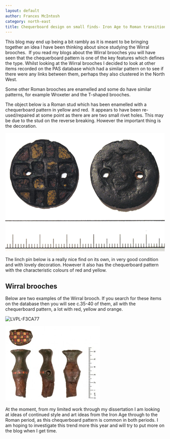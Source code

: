 ```yaml
---
layout: default
author: Frances McIntosh
category: north-east
title: Chequerboard design on small finds- Iron Age to Roman transitional art
---
```


This blog may end up being a bit rambly as it is meant to be bringing together an idea I have been thinking about since studying the Wirral brooches.  If you read my blogs about the Wirral brooches you will have seen that the chequerboard pattern is one of the key features which defines the type. Whilst looking at the Wirral brooches I decided to look at other items recorded on the PAS database which had a similar pattern on to see if there were any links between them, perhaps they also clustered in the North West.

Some other Roman brooches are enamelled and some do have similar patterns, for example Wroxeter and the T-shaped brooches.

The object below is a Roman stud which has been enamelled with a chequerboard pattern in yellow and red.  It appears to have been re-used/repaired at some point as there are are two small rivet holes. This may be due to the stud on the reverse breaking. However the important thing is the decoration.

![DUR-A8C9F7](/files/2010/09/DUR-A8C9F7-milne-stud.jpg)

The linch pin below is a really nice find on its own, in very good condition and with lovely decoration. However it also has the chequerboard pattern with the characteristic colours of red and yellow.

## Wirral brooches

Below are two examples of the Wirral brooch. If you search for these items on the database then you will see c.35-40 of them, all with the chequerboard pattern, a lot with red, yellow and orange.

![LVPL-F3CA77](https://finds.org.uk/images/alexw/medium/LVPLF3CA77.jpg)

![WMID-947693](/files/2010/09/wmid-947693_31-300x237.jpg)

At the moment, from my limited work through my dissertation I am looking at ideas of continued style and art ideas from the Iron Age through to the Roman period, as this chequerboard pattern is common in both periods. I am hoping to investigate this trend more this year and will try to put more on the blog when I get time.
